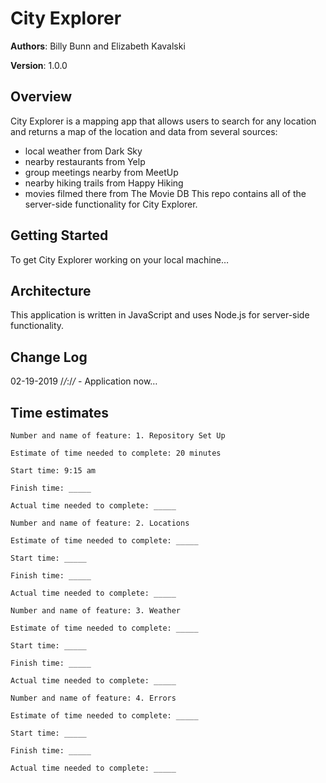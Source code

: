 # City Explorer

**Authors**: Billy Bunn and Elizabeth Kavalski

**Version**: 1.0.0 
<!-- (increment the patch/fix version number if you make more commits past your first submission) -->

## Overview
City Explorer is a mapping app that allows users to search for any location and returns a map of the location and data from several sources: 
* local weather from Dark Sky
* nearby restaurants from Yelp
* group meetings nearby from MeetUp
* nearby hiking trails from Happy Hiking
* movies filmed there from The Movie DB
This repo contains all of the server-side functionality for City Explorer.

## Getting Started
To get City Explorer working on your local machine…

## Architecture
This application is written in JavaScript and uses Node.js for server-side functionality. 
<!-- Provide a detailed description of the application design. What technologies (languages, libraries, etc) you're using, and any other relevant design information. -->

## Change Log
02-19-2019 /_/_:/_/_ - Application now…

<!-- Use this area to document the iterative changes made to your application as each feature is successfully implemented. Use time stamps. Here's an examples:

01-01-2001 4:59pm - Application now has a fully-functional express server, with a GET route for the location resource.

## Credits and Collaborations
<!-- Give credit (and a link) to other people or resources that helped you build this application. -->

## Time estimates

```
Number and name of feature: 1. Repository Set Up

Estimate of time needed to complete: 20 minutes

Start time: 9:15 am

Finish time: _____

Actual time needed to complete: _____
```

```
Number and name of feature: 2. Locations

Estimate of time needed to complete: _____

Start time: _____

Finish time: _____

Actual time needed to complete: _____
```

```
Number and name of feature: 3. Weather

Estimate of time needed to complete: _____

Start time: _____

Finish time: _____

Actual time needed to complete: _____
```
```
Number and name of feature: 4. Errors

Estimate of time needed to complete: _____

Start time: _____

Finish time: _____

Actual time needed to complete: _____
```
